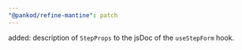 ```yaml
---
"@pankod/refine-mantine": patch
---
```


added: description of `StepProps` to the jsDoc of the `useStepForm` hook.
